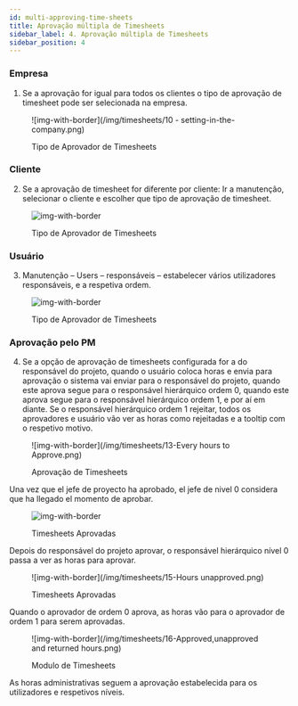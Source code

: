 ```yaml
---
id: multi-approving-time-sheets
title: Aprovação múltipla de Timesheets
sidebar_label: 4. Aprovação múltipla de Timesheets
sidebar_position: 4
---
```

### Empresa

1. Se a aprovação for igual para todos os clientes o tipo de aprovação de timesheet pode ser selecionada na empresa.

<figure>

![img-with-border](/img/timesheets/10 - setting-in-the-company.png)

<figcaption>Tipo de Aprovador de Timesheets</figcaption>
</figure>

### Cliente

2. Se a aprovação de timesheet for diferente por cliente:
Ir a manutenção, selecionar o cliente e escolher que tipo de aprovação de timesheet.

<figure>

![img-with-border](/img/timesheets/11-Configuration_Customer.png)

<figcaption>Tipo de Aprovador de Timesheets</figcaption>
</figure>

### Usuário

3. Manutenção – Users – responsáveis – estabelecer vários utilizadores responsáveis, e a respetiva ordem.

<figure>

![img-with-border](/img/timesheets/11-Configuration_Customer.png)

<figcaption>Tipo de Aprovador de Timesheets</figcaption>
</figure>

### Aprovação pelo PM

4. Se a opção de aprovação de timesheets configurada for a do responsável do projeto, quando o usuário coloca horas e envia para aprovação o sistema vai enviar para o responsável do projeto, quando este aprova segue para o responsável hierárquico ordem 0, quando este aprova segue para o responsável hierárquico ordem 1, e por aí em diante.
Se o responsável hierárquico ordem 1 rejeitar, todos os aprovadores e usuário vão ver as horas como rejeitadas e a tooltip com o respetivo motivo.
<figure>

![img-with-border](/img/timesheets/13-Every hours to Approve.png)

<figcaption>Aprovação de Timesheets</figcaption>
</figure>

Una vez que el jefe de proyecto ha aprobado, el jefe de nivel 0 considera que ha llegado el momento de aprobar. 
<figure>

![img-with-border](/img/timesheets/14-Timesheets_approved.png)

<figcaption>Timesheets Aprovadas</figcaption>
</figure>

Depois do responsável do projeto aprovar, o responsável hierárquico nível 0 passa a ver as horas para aprovar.

<figure>

![img-with-border](/img/timesheets/15-Hours unapproved.png)

<figcaption>Timesheets Aprovadas</figcaption>
</figure>

Quando o aprovador de ordem 0 aprova, as horas vão para o aprovador de ordem 1 para serem aprovadas.

<figure>

![img-with-border](/img/timesheets/16-Approved,unapproved and returned hours.png)

<figcaption>Modulo de Timesheets</figcaption>
</figure>

As horas administrativas seguem a aprovação estabelecida para os utilizadores e respetivos níveis.

